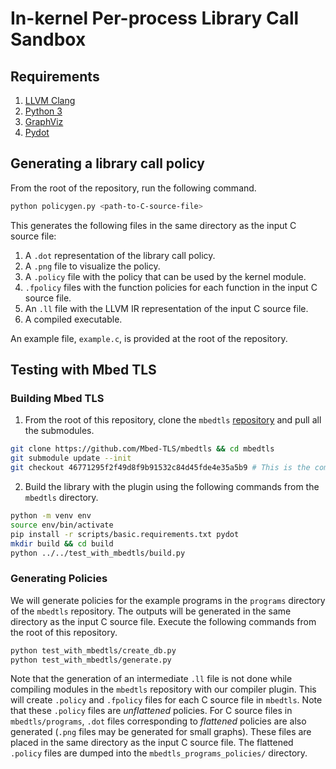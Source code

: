 # In-kernel Per-process Library Call Sandbox

## Requirements

1. [LLVM Clang](https://clang.llvm.org)
2. [Python 3](https://www.python.org)
3. [GraphViz](https://graphviz.org)
4. [Pydot](https://github.com/pydot/pydot)

## Generating a library call policy
From the root of the repository, run the following command.

```bash
python policygen.py <path-to-C-source-file>
```

This generates the following files in the same directory as the input C source file:

1. A `.dot` representation of the library call policy.
2. A `.png` file to visualize the policy.
3. A `.policy` file with the policy that can be used by the kernel module.
4. `.fpolicy` files with the function policies for each function in the input C source file.
5. An `.ll` file with the LLVM IR representation of the input C source file.
6. A compiled executable.

An example file, `example.c`, is provided at the root of the repository.

## Testing with Mbed TLS

### Building Mbed TLS

1. From the root of this repository, clone the `mbedtls` [repository](https://github.com/Mbed-TLS/mbedtls) and pull all the submodules.

```bash
git clone https://github.com/Mbed-TLS/mbedtls && cd mbedtls
git submodule update --init
git checkout 46771295f2f49d8f9b91532c84d45fde4e35a5b9 # This is the commit used for testing
```

2. Build the library with the plugin using the following commands from the `mbedtls` directory.

```bash
python -m venv env
source env/bin/activate
pip install -r scripts/basic.requirements.txt pydot
mkdir build && cd build
python ../../test_with_mbedtls/build.py
```

### Generating Policies
We will generate policies for the example programs in the `programs` directory of the `mbedtls` repository. The outputs will be generated in the same directory as the input C source file. Execute the following commands from the root of this repository.

```bash
python test_with_mbedtls/create_db.py
python test_with_mbedtls/generate.py
```

Note that the generation of an intermediate `.ll` file is not done while compiling modules in the `mbedtls` repository with our compiler plugin. This will create `.policy` and `.fpolicy` files for each C source file in `mbedtls`. Note that these `.policy` files are _unflattened_ policies. For C source files in `mbedtls/programs`, `.dot` files corresponding to _flattened_ policies are also generated (`.png` files may be generated for small graphs). These files are placed in the same directory as the input C source file. The flattened `.policy` files are dumped into the `mbedtls_programs_policies/` directory.
